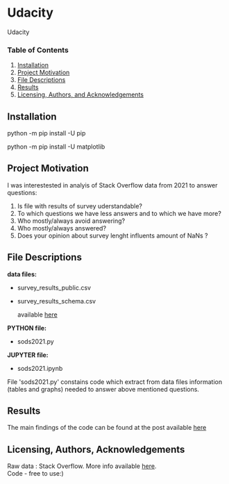 # Udacity
Udacity


### Table of Contents

1. [Installation](#installation)
2. [Project Motivation](#motivation)
3. [File Descriptions](#files)
4. [Results](#results)
5. [Licensing, Authors, and Acknowledgements](#licensing)

## Installation <a name="installation"></a>

python -m pip install -U pip

python -m pip install -U matplotlib


## Project Motivation<a name="motivation"></a>

I was interestested in analyis of Stack Overflow data from 2021 to answer questions:
1) Is file with results of survey uderstandable? 
2) To which questions we have less answers and to which we have more?
3) Who mostly/always avoid answering?
4) Who mostly/always answered?  
5) Does your opinion about survey lenght influents amount of NaNs  ?

## File Descriptions <a name="files"></a>

**data files:**
- survey_results_public.csv
- survey_results_schema.csv

   available [here](https://insights.stackoverflow.com/survey)


**PYTHON file:**
- sods2021.py

**JUPYTER file:**
- sods2021.ipynb


File 'sods2021.py' constains code which extract from data files information (tables and graphs) needed to answer above mentioned questions.

## Results<a name="results"></a>

The main findings of the code can be found at the post available [here](https://medium.com/@krzysztof.agacinski/quick-view-at-missing-answers-in-stack-overflow-survey-2021-2bb633221aa4)


## Licensing, Authors, Acknowledgements<a name="licensing"></a>

Raw data : Stack Overflow. More info available [here](https://insights.stackoverflow.com/survey).  
Code - free to use:) 


